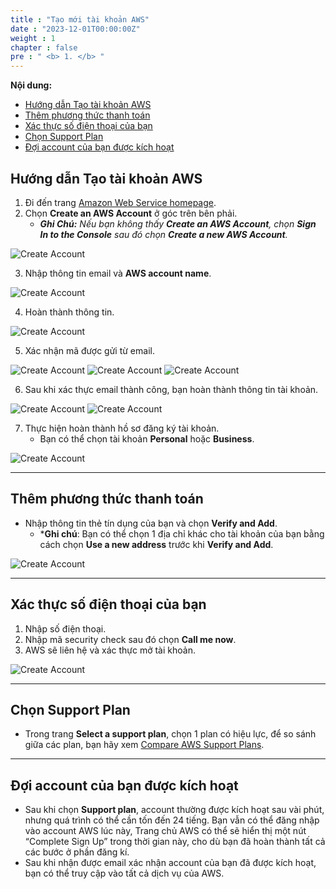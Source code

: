 ```yaml
---
title : "Tạo mới tài khoản AWS"
date : "2023-12-01T00:00:00Z" 
weight : 1
chapter : false
pre : " <b> 1. </b> "
---
```


**Nội dung:**
- [Hướng dẫn Tạo tài khoản AWS](#hướng-dẫn-tạo-tài-khoản-aws)
- [Thêm phương thức thanh toán](#thêm-phương-thức-thanh-toán)
- [Xác thực số điện thoại của bạn](#xác-thực-số-điện-thoại-của-bạn)
- [Chọn Support Plan](#chọn-support-plan)
- [Đợi account của bạn được kích hoạt](#đợi-account-của-bạn-được-kích-hoạt)

## Hướng dẫn Tạo tài khoản AWS

1. Đi đến trang [Amazon Web Service homepage](https://aws.amazon.com/).
2. Chọn **Create an AWS Account** ở góc trên bên phải.
    - ***Ghi Chú:** Nếu bạn không thấy **Create an AWS Account**, chọn **Sign In to the Console** sau đó chọn **Create a new AWS Account**.*
   
![Create Account](/images/1/0001.png?featherlight=false&width=90pc)

3. Nhập thông tin email và **AWS account name**.

![Create Account](/images/1/0002.png?featherlight=false&width=90pc)

4. Hoàn thành thông tin.

![Create Account](/images/1/0003.png?featherlight=false&width=90pc)

5. Xác nhận mã được gửi từ email.

![Create Account](/images/1/0004.png?featherlight=false&width=90pc)
![Create Account](/images/1/0005.png?featherlight=false&width=90pc)
![Create Account](/images/1/0006.png?featherlight=false&width=90pc)

6. Sau khi xác thực email thành công, bạn hoàn thành thông tin tài khoản.

![Create Account](/images/1/0007.png?featherlight=false&width=90pc)
![Create Account](/images/1/0008.png?featherlight=false&width=90pc)

7. Thực hiện hoàn thành hồ sơ đăng ký tài khoản.
   - Bạn có thể chọn tài khoản **Personal** hoặc **Business**.

![Create Account](/images/1/0009.png?featherlight=false&width=90pc)

---

## Thêm phương thức thanh toán

- Nhập thông tin thẻ tín dụng của bạn và chọn **Verify and Add**.
    - ***Ghi chú**: Bạn có thể chọn 1 địa chỉ khác cho tài khoản của bạn bằng cách chọn **Use a new address** trước khi **Verify and Add**.

![Create Account](/images/1/00010.png?featherlight=false&width=90pc)

---

## Xác thực số điện thoại của bạn

1. Nhập số điện thoại.
2. Nhập mã security check sau đó chọn **Call me now**.
3. AWS sẽ liên hệ và xác thực mở tài khoản.

![Create Account](/images/1/00011.png?featherlight=false&width=90pc)

---

## Chọn Support Plan

- Trong trang **Select a support plan**, chọn 1 plan có hiệu lực, để so sánh giữa các plan, bạn hãy xem [Compare AWS Support Plans](https://aws.amazon.com/premiumsupport/plans/).

---

## Đợi account của bạn được kích hoạt

- Sau khi chọn **Support plan**, account thường được kích hoạt sau vài phút, nhưng quá trình có thể cần tốn đến 24 tiếng. Bạn vẫn có thể đăng nhập vào account AWS lúc này, Trang chủ AWS có thể sẽ hiển thị một nút “Complete Sign Up” trong thời gian này, cho dù bạn đã hoàn thành tất cả các bước ở phần đăng kí.
- Sau khi nhận được email xác nhận account của bạn đã được kích hoạt, bạn có thể truy cập vào tất cả dịch vụ của AWS.

